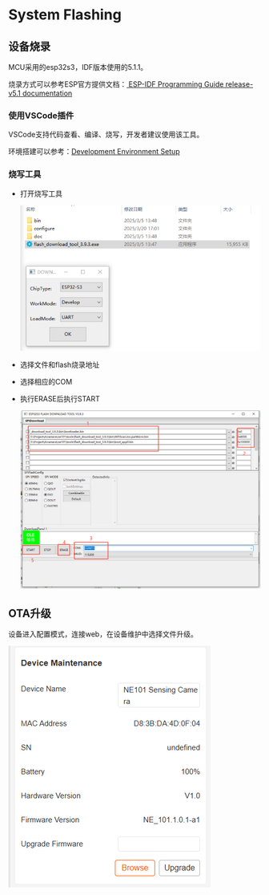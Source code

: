 # System Flashing

## 设备烧录

MCU采用的esp32s3，IDF版本使用的5.1.1。

烧录方式可以参考ESP官方提供文档：[ ESP-IDF Programming Guide release-v5.1 documentation](https://docs.espressif.com/projects/esp-idf/en/release-v5.1/esp32s3/get-started/windows-setup.html)

### 使用VSCode插件

VSCode支持代码查看、编译、烧写，开发者建议使用该工具。

环境搭建可以参考：[Development Environment Setup](./Development%20Environment%20Setup)

### 烧写工具

- 打开烧写工具
  
  ![NE101_flash_tool.png](./../../../assets/NE101_flash_tool.png)

- 选择文件和flash烧录地址

- 选择相应的COM

- 执行ERASE后执行START
  
  ![NE101_flash_tool1.png](./../../../assets/NE101_flash_tool1.png)

## 

## OTA升级

设备进入配置模式，连接web，在设备维护中选择文件升级。

![NE101_ota.png](./../../../assets/NE101_ota.png)
